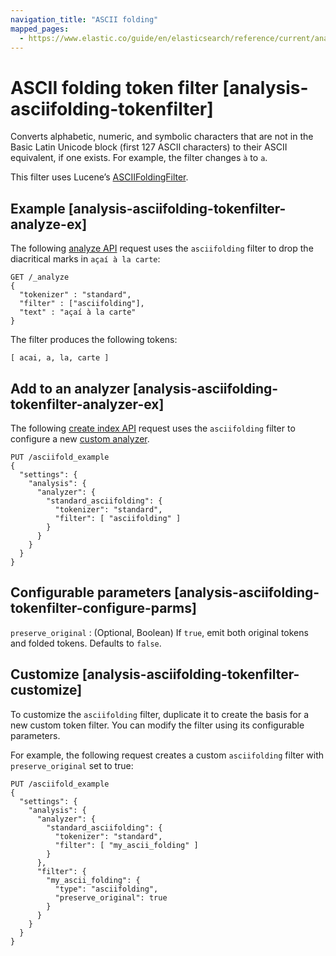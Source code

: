 ```yaml
---
navigation_title: "ASCII folding"
mapped_pages:
  - https://www.elastic.co/guide/en/elasticsearch/reference/current/analysis-asciifolding-tokenfilter.html
---
```


# ASCII folding token filter [analysis-asciifolding-tokenfilter]


Converts alphabetic, numeric, and symbolic characters that are not in the Basic Latin Unicode block (first 127 ASCII characters) to their ASCII equivalent, if one exists. For example, the filter changes `à` to `a`.

This filter uses Lucene’s [ASCIIFoldingFilter](https://lucene.apache.org/core/10_0_0/analysis/common/org/apache/lucene/analysis/miscellaneous/ASCIIFoldingFilter.md).

## Example [analysis-asciifolding-tokenfilter-analyze-ex]

The following [analyze API](https://www.elastic.co/docs/api/doc/elasticsearch/operation/operation-indices-analyze) request uses the `asciifolding` filter to drop the diacritical marks in `açaí à la carte`:

```console
GET /_analyze
{
  "tokenizer" : "standard",
  "filter" : ["asciifolding"],
  "text" : "açaí à la carte"
}
```

The filter produces the following tokens:

```text
[ acai, a, la, carte ]
```


## Add to an analyzer [analysis-asciifolding-tokenfilter-analyzer-ex]

The following [create index API](https://www.elastic.co/docs/api/doc/elasticsearch/operation/operation-indices-create) request uses the `asciifolding` filter to configure a new [custom analyzer](docs-content://manage-data/data-store/text-analysis/create-custom-analyzer.md).

```console
PUT /asciifold_example
{
  "settings": {
    "analysis": {
      "analyzer": {
        "standard_asciifolding": {
          "tokenizer": "standard",
          "filter": [ "asciifolding" ]
        }
      }
    }
  }
}
```


## Configurable parameters [analysis-asciifolding-tokenfilter-configure-parms]

`preserve_original`
:   (Optional, Boolean) If `true`, emit both original tokens and folded tokens. Defaults to `false`.


## Customize [analysis-asciifolding-tokenfilter-customize]

To customize the `asciifolding` filter, duplicate it to create the basis for a new custom token filter. You can modify the filter using its configurable parameters.

For example, the following request creates a custom `asciifolding` filter with `preserve_original` set to true:

```console
PUT /asciifold_example
{
  "settings": {
    "analysis": {
      "analyzer": {
        "standard_asciifolding": {
          "tokenizer": "standard",
          "filter": [ "my_ascii_folding" ]
        }
      },
      "filter": {
        "my_ascii_folding": {
          "type": "asciifolding",
          "preserve_original": true
        }
      }
    }
  }
}
```


